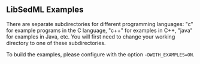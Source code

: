 ## LibSedML Examples

There are separate subdirectories for different programming languages:
"c" for example programs in the C language, "c++" for examples in C++,
"java" for examples in Java, etc.  You will first need to change your
working directory to one of these subdirectories.

To build the examples, please configure with the option `-DWITH_EXAMPLES=ON`.
